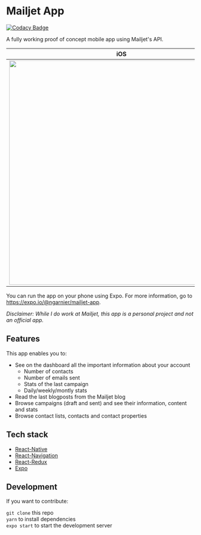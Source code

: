 # Mailjet App

[![Codacy Badge](https://api.codacy.com/project/badge/Grade/3287af45492a4f5885cb811f0a7a5a66)](https://app.codacy.com/app/ngarnier/mailjet-app?utm_source=github.com&utm_medium=referral&utm_content=ngarnier/mailjet-app&utm_campaign=Badge_Grade_Dashboard)

A fully working proof of concept mobile app using Mailjet's API.

iOS            |  Android
:-------------------------:|:-------------------------:
<img src="https://i.imgur.com/8ha3JJl.png" height="600" />  |  <img src="https://i.imgur.com/UBcp3Ac.jpg" height="600" />

You can run the app on your phone using Expo. For more information, go to https://expo.io/@ngarnier/mailjet-app.

*Disclaimer: While I do work at Mailjet, this app is a personal project and not an official app.*

## Features

This app enables you to:
* See on the dashboard all the important information about your account
  * Number of contacts
  * Number of emails sent
  * Stats of the last campaign
  * Daily/weekly/montly stats
* Read the last blogposts from the Mailjet blog
* Browse campaigns (draft and sent) and see their information, content and stats
* Browse contact lists, contacts and contact properties

## Tech stack

* [React-Native](https://facebook.github.io/react-native/)
* [React-Navigation](https://reactnavigation.org/)
* [React-Redux](https://redux.js.org/)
* [Expo](https://expo.io/)

## Development

If you want to contribute:

`git clone` this repo  
`yarn` to install dependencies  
`expo start` to start the development server